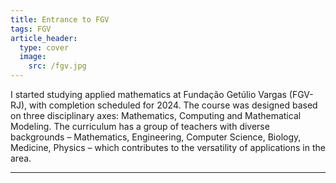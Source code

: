 ```yaml
---
title: Entrance to FGV
tags: FGV
article_header:
  type: cover
  image:
    src: /fgv.jpg
---
```


I started studying applied mathematics at Fundação Getúlio Vargas (FGV-RJ), with completion scheduled for 2024. The course was designed based on three disciplinary axes: Mathematics, Computing and Mathematical Modeling. The curriculum has a group of teachers with diverse backgrounds – Mathematics, Engineering, Computer Science, Biology, Medicine, Physics – which contributes to the versatility of applications in the area.

<!--more-->

---

